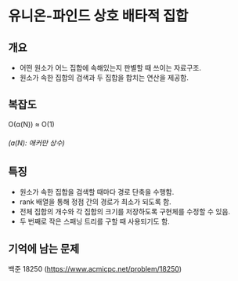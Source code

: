 # 유니온-파인드 상호 배타적 집합

## 개요
* 어떤 원소가 어느 집합에 속해있는지 판별할 때 쓰이는 자료구조.
* 원소가 속한 집합의 검색과 두 집합을 합치는 연산을 제공함.

## 복잡도
O(α(N)) ≈ O(1)
###### (a(N): 애커만 상수)

## 특징
* 원소가 속한 집합을 검색할 때마다 경로 단축을 수행함.
* rank 배열을 통해 정점 간의 경로가 최소가 되도록 함.
* 전체 집합의 개수와 각 집합의 크기를 저장하도록 구현체를 수정할 수 있음.
* 두 번째로 작은 스패닝 트리를 구할 때 사용되기도 함.

## 기억에 남는 문제
백준 18250 (https://www.acmicpc.net/problem/18250)
